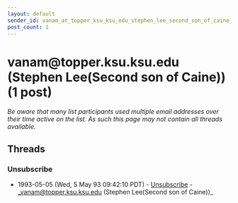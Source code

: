 ```yaml
---
layout: default
sender_id: vanam_at_topper_ksu_ksu_edu_stephen_lee_second_son_of_caine_
post_count: 1
---
```


# vanam<span>@</span>topper.ksu.ksu.edu (Stephen Lee(Second son of Caine)) (1 post)

_Be aware that many list participants used multiple email addresses over their time active on the list. As such this page may not contain all threads available._

## Threads

### Unsubscribe
+ 1993-05-05 (Wed, 5 May 93 09:42:10 PDT) - [Unsubscribe](/archive/1993/05/6defa77ce912c3f4e6f881349e0d524be9aa8e1627d355048c594f075320365d) - _vanam@topper.ksu.ksu.edu (Stephen Lee(Second son of Caine))_

